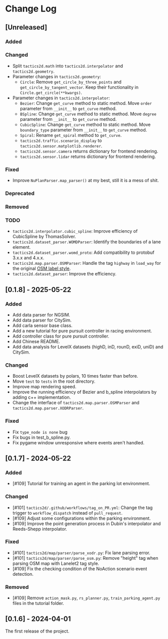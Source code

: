 # Change Log

## [Unreleased]

### Added

### Changed

- Split `tactics2d.math` into `tactics2d.interpolator` and `tactics2d.geometry`.
- Parameter changes in `tactics2d.geometry`:
  - `Circle`: Remove `get_circle_by_three_points` and `get_circle_by_tangent_vector`. Keep their functionality in `Circle.get_circle(**kwargs)`.
- Parameter changes in `tactics2d.interpolator`:
  - `Bezier`: Change `get_curve` method to static method. Move `order` parameter from `__init__` to `get_curve` method.
  - `BSpline`: Change `get_curve` method to static method. Move `degree` parameter from `__init__` to `get_curve` method.
  - `CubicSpline`: Change `get_curve` method to static method. Move `boundary_type` parameter from `__init__` to `get_curve` method.
  - `Spiral`: Rename `get_spiral` method to `get_curve`.
  - `tactics2d.traffic.scenario_display` to `tactics2d.sensor.matplotlib.renderer`.
  - `tactics2d.sensor.camera` returns dictionary for frontend rendering.
  - `tactics2d.sensor.lidar` returns dictionary for frontend rendering.

### Fixed

- Improve `NuPlanParser.map_parser()` at my best, still it is a mess of shit.

### Deprecated

### Removed

### TODO

- `tactics2d.interpolator.cubic_spline`: Improve efficiency of CubicSpline by ThomasSolver.
- `tactics2d.dataset_parser.WOMDParser`: Identify the boundaries of a lane element.
- `tactics2d.dataset_parser.womd_proto`: Add compatibility to protobuf 3.x.x and 4.x.x.
- `tactics2d.map.parser.OSMParser`: Handle the tag `highway` in `load_way` for the original [OSM label style](https://wiki.openstreetmap.org/wiki/Key:lanes).
- `tactics2d.dataset_parser`: Improve the efficiency.

## [0.1.8] - 2025-05-22

### Added

- Add data parser for NGSIM.
- Add data parser for CitySim.
- Add carla sensor base class.
- Add a new tutorial for pure pursuit controller in racing environment.
- Add controller class for pure pursuit controller.
- Add Chinese README.
- Add data analysis for LevelX datasets (highD, inD, rounD, exiD, uniD) and CitySim.

### Changed

- Boost LevelX datasets by polars, 10 times faster than before.
- Move `test` to `tests` in the root directory.
- Improve map rendering speed.
- Improve the running efficiency of Bezier and b_spline interpolators by adding c++ implementation.
- Change the interface of `tactics2d.map.parser.OSMParser` and `tactics2d.map.parser.XODRParser`.

### Fixed

- Fix `type_node is none` bug
- Fix bugs in test_b_spline.py.
- Fix pygame window unresponsive where events aren't handled.

## [0.1.7] - 2024-05-22

### Added

- [#109] Tutorial for training an agent in the parking lot environment.

### Changed

- [#101] `tactics2d/.github/workflows/tag_on_PR.yml`: Change the tag trigger to `workflow_dispatch` instead of `pull_request`.
- [#109] Adjust some configurations within the parking environment.
- [#109] Improve the point generation process in Dubin's interpolator and Reeds-Shepp interpolator.

### Fixed

- [#101] `tactics2d/map/parser/parse_xodr.py`: Fix lane parsing error.
- [#101] `tactics2d/map/parser/parse_osm.py`: Remove "height" tag when parsing OSM map with Lanelet2 tag style.
- [#109] Fix the checking condition of the NoAction scenario event detection.

### Removed

- [#109] Remove `action_mask.py`, `rs_planner.py`, `train_parking_agent.py` files in the tutorial folder.

## [0.1.6] - 2024-04-01

The first release of the project.
